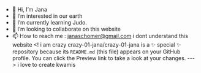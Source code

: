 - 👋 Hi, I’m Jana
- 👀 I’m interested in our earth
- 🌱 I’m currently learning Judo.
- 💞️ I’m looking to collaborate on this website
- 📫 How to reach me : janaschomer@gmail.com
i dont understand this website
<! i am crazy
crazy-01-jana/crazy-01-jana is a ✨ special ✨ repository because its `README.md` (this file) appears on your GitHub profile.
You can click the Preview link to take a look at your changes.
--->
i love to create kwamis
